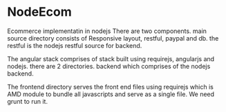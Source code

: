 NodeEcom
========

Ecommerce implementatin in nodejs
There are two components.
main source directory consists of Responsive layout, restful, paypal and db.
the restful is the nodejs restful source for backend. 

The angular stack comprises of stack built using requirejs, angularjs and nodejs. 
there are 2 directories.
backend which comprises of the nodejs backend.

The frontend directory serves the front end files using requirejs which is AMD module to bundle all javascripts and serve as a single file. 
We need grunt to run it.


